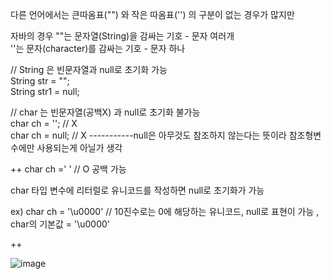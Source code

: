 다른 언어에서는 큰따옴표("") 와 작은 따옴표('') 의 구분이 없는 경우가 많지만

자바의 경우 ""는 문자열(String)을 감싸는 기호 - 문자 여러개   
''는 문자(character)를 감싸는 기호 - 문자 하나  

// String 은 빈문자열과 null로 초기화 가능  
String str = "";   
String str1 = null;  



// char 는 빈문자열(공백X) 과 null로 초기화 불가능  
char ch = ''; // X  
char ch = null; // X                       -----------null은 아무것도 참조하지 않는다는 뜻이라 참조형변수에만 사용되는게 아닐가 생각 

++ char ch =' ' // O 공백 가능  

char 타입 변수에 리터럴로 유니코드를 작성하면 null로 초기화가 가능  

ex) char ch = '\u0000' // 10진수로는 0에 해당하는 유니코드, null로 표현이 가능 ,  char의 기본값 = '\u0000'  


++


![image](https://user-images.githubusercontent.com/97571604/209304663-50a28c2a-1f96-4228-abed-419fb703a539.png)
